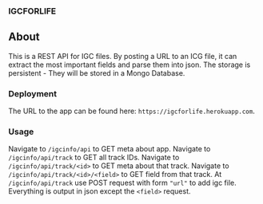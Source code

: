 ### IGCFORLIFE

## About

This is a REST API for IGC files. 
By posting a URL to an ICG file, it can
extract the most important fields and parse them
into json.
The storage is persistent - They will be stored in a Mongo Database.

### Deployment
The URL to the app can be found here: `https://igcforlife.herokuapp.com`.

### Usage
Navigate to `/igcinfo/api` to GET meta about app.
Navigate to `/igcinfo/api/track` to GET all track IDs.
Navigate to `/igcinfo/api/track/<id>` to GET meta about that track.
Navigate to `/igcinfo/api/track/<id>/<field>` to GET field from that track.
At `/igcinfo/api/track` use POST request with form `"url"` to add igc file.
Everything is output in json except the `<field>` request.




